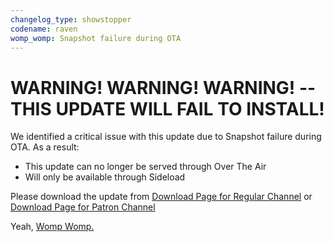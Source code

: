 ```yaml
---
changelog_type: showstopper
codename: raven
womp_womp: Snapshot failure during OTA
---
```


# WARNING! WARNING! WARNING! -- THIS UPDATE WILL **FAIL TO INSTALL!**

We identified a critical issue with this update due to Snapshot failure during OTA. As a result:

- This update can no longer be served through Over The Air
- Will only be available through Sideload

Please download the update from [Download Page for Regular Channel](https://get.hentaios.com/latestbuild?codename={{codename}}) or [Download Page for Patron Channel](https://get.hentaios.com/latestbuild?codename={{codename}}&patreon=true)

Yeah, [Womp Womp.](https://music.youtube.com/watch?v=FnbRek-NuT4)
